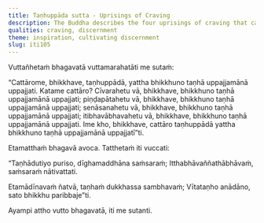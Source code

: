 ```yaml
---
title: Taṇhuppāda sutta - Uprisings of Craving
description: The Buddha describes the four uprisings of craving that can arise for a bhikkhu.
qualities: craving, discernment
theme: inspiration, cultivating discernment
slug: iti105
---
```


Vuttañhetaṁ bhagavatā vuttamarahatāti me sutaṁ:

“Cattārome, bhikkhave, taṇhuppādā, yattha bhikkhuno taṇhā uppajjamānā uppajjati. Katame cattāro? Cīvarahetu vā, bhikkhave, bhikkhuno taṇhā uppajjamānā uppajjati; piṇḍapātahetu vā, bhikkhave, bhikkhuno taṇhā uppajjamānā uppajjati; senāsanahetu vā, bhikkhave, bhikkhuno taṇhā uppajjamānā uppajjati; itibhavābhavahetu vā, bhikkhave, bhikkhuno taṇhā uppajjamānā uppajjati. Ime kho, bhikkhave, cattāro taṇhuppādā yattha bhikkhuno taṇhā uppajjamānā uppajjatī”ti.

Etamatthaṁ bhagavā avoca. Tatthetaṁ iti vuccati:

“Taṇhādutiyo puriso,
dīghamaddhāna saṁsaraṁ;
Itthabhāvaññathābhāvaṁ,
saṁsaraṁ nātivattati.

Etamādīnavaṁ ñatvā,
taṇhaṁ dukkhassa sambhavaṁ;
Vītataṇho anādāno,
sato bhikkhu paribbaje”ti.

Ayampi attho vutto bhagavatā, iti me sutanti.
